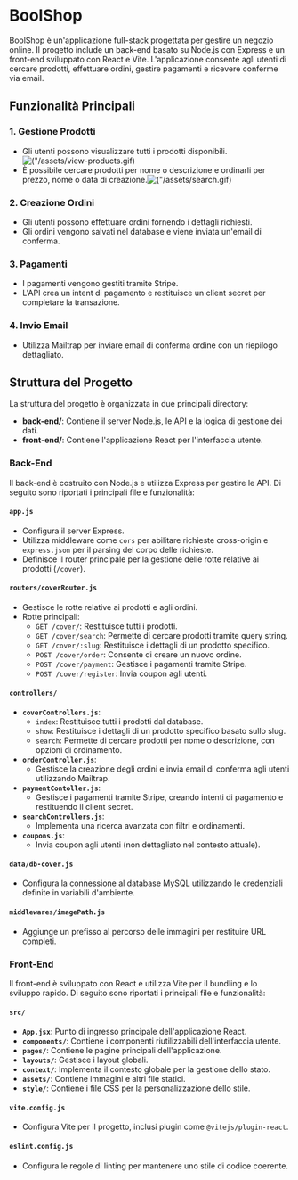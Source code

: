 # BoolShop

BoolShop è un'applicazione full-stack progettata per gestire un negozio online. Il progetto include un back-end basato su Node.js con Express e un front-end sviluppato con React e Vite. L'applicazione consente agli utenti di cercare prodotti, effettuare ordini, gestire pagamenti e ricevere conferme via email.

## Funzionalità Principali

### 1. Gestione Prodotti

- Gli utenti possono visualizzare tutti i prodotti disponibili.![ ("/assets/view-products.gif)](view-products.gif)
- È possibile cercare prodotti per nome o descrizione e ordinarli per prezzo, nome o data di creazione.![("/assets/search.gif)](search.gif)

### 2. Creazione Ordini

- Gli utenti possono effettuare ordini fornendo i dettagli richiesti.
- Gli ordini vengono salvati nel database e viene inviata un'email di conferma.

### 3. Pagamenti

- I pagamenti vengono gestiti tramite Stripe.
- L'API crea un intent di pagamento e restituisce un client secret per completare la transazione.

### 4. Invio Email

- Utilizza Mailtrap per inviare email di conferma ordine con un riepilogo dettagliato.

## Struttura del Progetto

La struttura del progetto è organizzata in due principali directory:

- **back-end/**: Contiene il server Node.js, le API e la logica di gestione dei dati.
- **front-end/**: Contiene l'applicazione React per l'interfaccia utente.

### Back-End

Il back-end è costruito con Node.js e utilizza Express per gestire le API. Di seguito sono riportati i principali file e funzionalità:

#### `app.js`

- Configura il server Express.
- Utilizza middleware come `cors` per abilitare richieste cross-origin e `express.json` per il parsing del corpo delle richieste.
- Definisce il router principale per la gestione delle rotte relative ai prodotti (`/cover`).

#### `routers/coverRouter.js`

- Gestisce le rotte relative ai prodotti e agli ordini.
- Rotte principali:
  - `GET /cover/`: Restituisce tutti i prodotti.
  - `GET /cover/search`: Permette di cercare prodotti tramite query string.
  - `GET /cover/:slug`: Restituisce i dettagli di un prodotto specifico.
  - `POST /cover/order`: Consente di creare un nuovo ordine.
  - `POST /cover/payment`: Gestisce i pagamenti tramite Stripe.
  - `POST /cover/register`: Invia coupon agli utenti.

#### `controllers/`

- **`coverControllers.js`**:
  - `index`: Restituisce tutti i prodotti dal database.
  - `show`: Restituisce i dettagli di un prodotto specifico basato sullo slug.
  - `search`: Permette di cercare prodotti per nome o descrizione, con opzioni di ordinamento.
- **`orderController.js`**:
  - Gestisce la creazione degli ordini e invia email di conferma agli utenti utilizzando Mailtrap.
- **`paymentContoller.js`**:
  - Gestisce i pagamenti tramite Stripe, creando intenti di pagamento e restituendo il client secret.
- **`searchControllers.js`**:
  - Implementa una ricerca avanzata con filtri e ordinamenti.
- **`coupons.js`**:
  - Invia coupon agli utenti (non dettagliato nel contesto attuale).

#### `data/db-cover.js`

- Configura la connessione al database MySQL utilizzando le credenziali definite in variabili d'ambiente.

#### `middlewares/imagePath.js`

- Aggiunge un prefisso al percorso delle immagini per restituire URL completi.

### Front-End

Il front-end è sviluppato con React e utilizza Vite per il bundling e lo sviluppo rapido. Di seguito sono riportati i principali file e funzionalità:

#### `src/`

- **`App.jsx`**: Punto di ingresso principale dell'applicazione React.
- **`components/`**: Contiene i componenti riutilizzabili dell'interfaccia utente.
- **`pages/`**: Contiene le pagine principali dell'applicazione.
- **`layouts/`**: Gestisce i layout globali.
- **`context/`**: Implementa il contesto globale per la gestione dello stato.
- **`assets/`**: Contiene immagini e altri file statici.
- **`style/`**: Contiene i file CSS per la personalizzazione dello stile.

#### `vite.config.js`

- Configura Vite per il progetto, inclusi plugin come `@vitejs/plugin-react`.

#### `eslint.config.js`

- Configura le regole di linting per mantenere uno stile di codice coerente.
